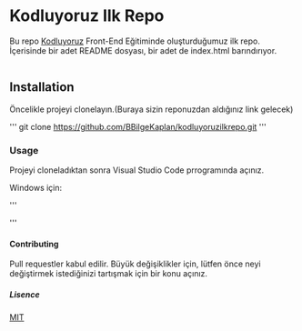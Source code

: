 # Kodluyoruz Ilk Repo

Bu repo [Kodluyoruz](https://www.patika.dev/tr) Front-End Eğitiminde oluşturduğumuz ilk repo. İçerisinde bir adet README dosyası, bir adet de index.html barındırıyor.

![]()

## Installation

Öncelikle projeyi clonelayın.(Buraya sizin reponuzdan aldığınız link gelecek)


'''
git clone https://github.com/BBilgeKaplan/kodluyoruzilkrepo.git
'''

### Usage

Projeyi cloneladıktan sonra Visual Studio Code prrogramında açınız.

Windows için:

'''

'''

#### Contributing

Pull requestler kabul edilir. Büyük değişiklikler için, lütfen önce neyi değiştirmek istediğinizi tartışmak için bir konu açınız.


##### Lisence

[MIT](https://choosealicense.com/licenses/mit/)